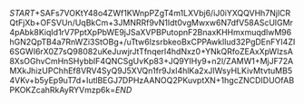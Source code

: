 $START$+SAFs7VOKtY48o4ZWf1KWnpPZgT4m1LXVbj6/iJ0iYXQQVHh7NjlCRQtFjXb+OFSVUn/UqBkCm+3JMNRRf9vN1ldt0vgMwxw6N7dfV58AScUlGMr4pAbk8KiqId1rV7PptXpPbWE9jJSaXVPBPutopnF2BnaxKHHmxmuqdlwM96hGN2QpTB4a7RnWZi3StOBg+/uTtw6lzsrbkeoBxCPPAwkIlud32PgDEnFYI4ZI6SGWI6rX0Z7sQ98082uKeJuwjrJtTfnqerl4hdNxz0+YNkQRfoZEAxXpWlzsA8XsOGhvCmHnSHybblF4QNCSgUvKp83+JQ9YIHy9+n2l/ZAMW1+MjJF72AMXkJhizUPChhEf8VRV4SyQ9J5XVQn1fr9Jxl4hlKa2xJIWsyHLKivMtvtuMB54VKv+b5yEp9uT7d+IutlBEGJ7DPHzAANOQ2PKuvptXN+1hgcZNCDIDUOfABPKOKZcahRkAyRYVmzp6k=$END$